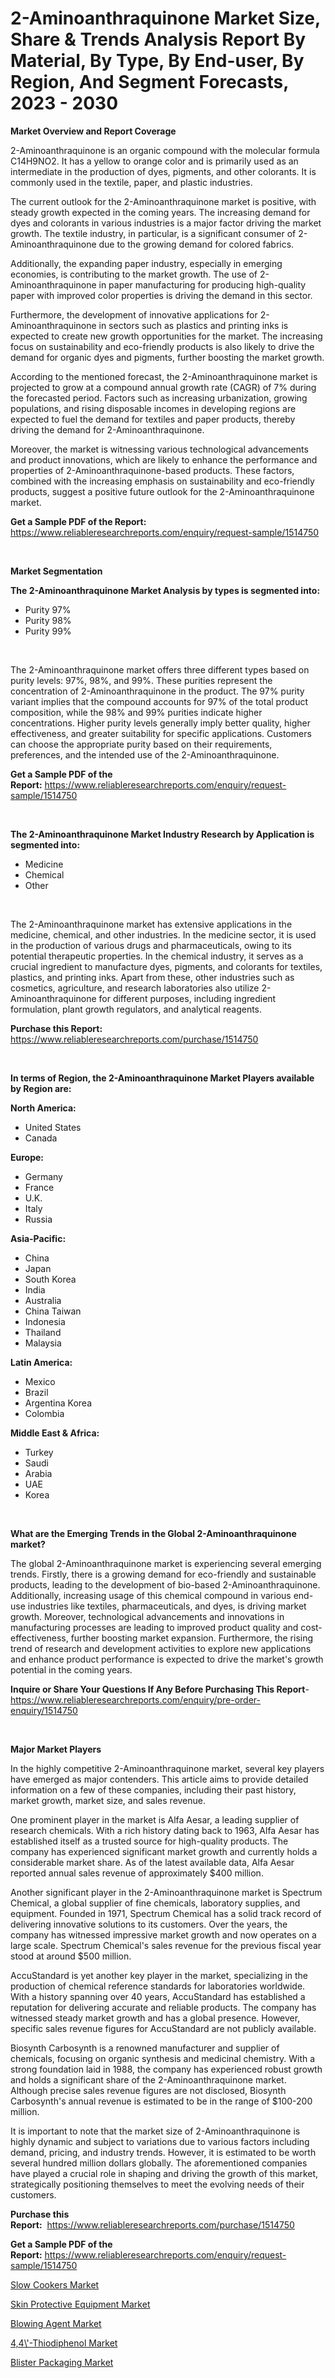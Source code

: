 <p><h1>2-Aminoanthraquinone Market Size, Share & Trends Analysis Report By Material, By Type, By End-user, By Region, And Segment Forecasts, 2023 - 2030</h1></p><p><strong>Market Overview and Report Coverage</strong></p>
<p><p>2-Aminoanthraquinone is an organic compound with the molecular formula C14H9NO2. It has a yellow to orange color and is primarily used as an intermediate in the production of dyes, pigments, and other colorants. It is commonly used in the textile, paper, and plastic industries.</p><p>The current outlook for the 2-Aminoanthraquinone market is positive, with steady growth expected in the coming years. The increasing demand for dyes and colorants in various industries is a major factor driving the market growth. The textile industry, in particular, is a significant consumer of 2-Aminoanthraquinone due to the growing demand for colored fabrics.</p><p>Additionally, the expanding paper industry, especially in emerging economies, is contributing to the market growth. The use of 2-Aminoanthraquinone in paper manufacturing for producing high-quality paper with improved color properties is driving the demand in this sector.</p><p>Furthermore, the development of innovative applications for 2-Aminoanthraquinone in sectors such as plastics and printing inks is expected to create new growth opportunities for the market. The increasing focus on sustainability and eco-friendly products is also likely to drive the demand for organic dyes and pigments, further boosting the market growth.</p><p>According to the mentioned forecast, the 2-Aminoanthraquinone market is projected to grow at a compound annual growth rate (CAGR) of 7% during the forecasted period. Factors such as increasing urbanization, growing populations, and rising disposable incomes in developing regions are expected to fuel the demand for textiles and paper products, thereby driving the demand for 2-Aminoanthraquinone.</p><p>Moreover, the market is witnessing various technological advancements and product innovations, which are likely to enhance the performance and properties of 2-Aminoanthraquinone-based products. These factors, combined with the increasing emphasis on sustainability and eco-friendly products, suggest a positive future outlook for the 2-Aminoanthraquinone market.</p></p>
<p><strong>Get a Sample PDF of the Report:</strong> <a href="https://www.reliableresearchreports.com/enquiry/request-sample/1514750">https://www.reliableresearchreports.com/enquiry/request-sample/1514750</a></p>
<p>&nbsp;</p>
<p><strong>Market Segmentation</strong></p>
<p><strong>The 2-Aminoanthraquinone Market Analysis by types is segmented into:</strong></p>
<p><ul><li>Purity 97%</li><li>Purity 98%</li><li>Purity 99%</li></ul></p>
<p>&nbsp;</p>
<p><p>The 2-Aminoanthraquinone market offers three different types based on purity levels: 97%, 98%, and 99%. These purities represent the concentration of 2-Aminoanthraquinone in the product. The 97% purity variant implies that the compound accounts for 97% of the total product composition, while the 98% and 99% purities indicate higher concentrations. Higher purity levels generally imply better quality, higher effectiveness, and greater suitability for specific applications. Customers can choose the appropriate purity based on their requirements, preferences, and the intended use of the 2-Aminoanthraquinone.</p></p>
<p><strong>Get a Sample PDF of the Report:</strong>&nbsp;<a href="https://www.reliableresearchreports.com/enquiry/request-sample/1514750">https://www.reliableresearchreports.com/enquiry/request-sample/1514750</a></p>
<p>&nbsp;</p>
<p><strong>The 2-Aminoanthraquinone Market Industry Research by Application is segmented into:</strong></p>
<p><ul><li>Medicine</li><li>Chemical</li><li>Other</li></ul></p>
<p>&nbsp;</p>
<p><p>The 2-Aminoanthraquinone market has extensive applications in the medicine, chemical, and other industries. In the medicine sector, it is used in the production of various drugs and pharmaceuticals, owing to its potential therapeutic properties. In the chemical industry, it serves as a crucial ingredient to manufacture dyes, pigments, and colorants for textiles, plastics, and printing inks. Apart from these, other industries such as cosmetics, agriculture, and research laboratories also utilize 2-Aminoanthraquinone for different purposes, including ingredient formulation, plant growth regulators, and analytical reagents.</p></p>
<p><strong>Purchase this Report:</strong>&nbsp; <a href="https://www.reliableresearchreports.com/purchase/1514750">https://www.reliableresearchreports.com/purchase/1514750</a></p>
<p>&nbsp;</p>
<p><strong>In terms of Region, the 2-Aminoanthraquinone Market Players available by Region are:</strong></p>
<p>
    <p> <strong> North America: </strong>
        <ul>
            <li>United States</li>
            <li>Canada</li>
        </ul>
        </p> 
    <p> <strong> Europe: </strong>
        <ul>
            <li>Germany</li>
            <li>France</li>
            <li>U.K.</li>
            <li>Italy</li>
            <li>Russia</li>
        </ul>
        </p> 
    <p> <strong> Asia-Pacific: </strong>
        <ul>
            <li>China</li>
            <li>Japan</li>
            <li>South Korea</li>
            <li>India</li>
            <li>Australia</li>
            <li>China Taiwan</li>
            <li>Indonesia</li>
            <li>Thailand</li>
            <li>Malaysia</li>
        </ul>
        </p> 
    <p> <strong> Latin America: </strong>
        <ul>
            <li>Mexico</li>
            <li>Brazil</li>
            <li>Argentina Korea</li>
            <li>Colombia</li>
        </ul>
        </p> 
    <p> <strong> Middle East & Africa: </strong>
        <ul>
            <li>Turkey</li>
            <li>Saudi</li>
            <li>Arabia</li>
            <li>UAE</li>
            <li>Korea</li>
        </ul>
    </p>
    </p>
<p>&nbsp;</p>
<p><strong>What are the Emerging Trends in the Global 2-Aminoanthraquinone market?</strong></p>
<p><p>The global 2-Aminoanthraquinone market is experiencing several emerging trends. Firstly, there is a growing demand for eco-friendly and sustainable products, leading to the development of bio-based 2-Aminoanthraquinone. Additionally, increasing usage of this chemical compound in various end-use industries like textiles, pharmaceuticals, and dyes, is driving market growth. Moreover, technological advancements and innovations in manufacturing processes are leading to improved product quality and cost-effectiveness, further boosting market expansion. Furthermore, the rising trend of research and development activities to explore new applications and enhance product performance is expected to drive the market's growth potential in the coming years.</p></p>
<p><strong>Inquire or Share Your Questions If Any Before Purchasing This Report</strong>- <a href="https://www.reliableresearchreports.com/enquiry/pre-order-enquiry/1514750">https://www.reliableresearchreports.com/enquiry/pre-order-enquiry/1514750</a></p>
<p>&nbsp;</p>
<p><strong>Major Market Players</strong></p>
<p><p>In the highly competitive 2-Aminoanthraquinone market, several key players have emerged as major contenders. This article aims to provide detailed information on a few of these companies, including their past history, market growth, market size, and sales revenue.</p><p>One prominent player in the market is Alfa Aesar, a leading supplier of research chemicals. With a rich history dating back to 1963, Alfa Aesar has established itself as a trusted source for high-quality products. The company has experienced significant market growth and currently holds a considerable market share. As of the latest available data, Alfa Aesar reported annual sales revenue of approximately $400 million.</p><p>Another significant player in the 2-Aminoanthraquinone market is Spectrum Chemical, a global supplier of fine chemicals, laboratory supplies, and equipment. Founded in 1971, Spectrum Chemical has a solid track record of delivering innovative solutions to its customers. Over the years, the company has witnessed impressive market growth and now operates on a large scale. Spectrum Chemical's sales revenue for the previous fiscal year stood at around $500 million.</p><p>AccuStandard is yet another key player in the market, specializing in the production of chemical reference standards for laboratories worldwide. With a history spanning over 40 years, AccuStandard has established a reputation for delivering accurate and reliable products. The company has witnessed steady market growth and has a global presence. However, specific sales revenue figures for AccuStandard are not publicly available.</p><p>Biosynth Carbosynth is a renowned manufacturer and supplier of chemicals, focusing on organic synthesis and medicinal chemistry. With a strong foundation laid in 1988, the company has experienced robust growth and holds a significant share of the 2-Aminoanthraquinone market. Although precise sales revenue figures are not disclosed, Biosynth Carbosynth's annual revenue is estimated to be in the range of $100-200 million.</p><p>It is important to note that the market size of 2-Aminoanthraquinone is highly dynamic and subject to variations due to various factors including demand, pricing, and industry trends. However, it is estimated to be worth several hundred million dollars globally. The aforementioned companies have played a crucial role in shaping and driving the growth of this market, strategically positioning themselves to meet the evolving needs of their customers.</p></p>
<p><strong>Purchase this Report:</strong>&nbsp;&nbsp;<a href="https://www.reliableresearchreports.com/purchase/1514750">https://www.reliableresearchreports.com/purchase/1514750</a></p>
<p></p>
<p><strong>Get a Sample PDF of the Report:</strong>&nbsp;<a href="https://www.reliableresearchreports.com/enquiry/request-sample/1514750">https://www.reliableresearchreports.com/enquiry/request-sample/1514750</a></p>
<p><p><a href="https://www.linkedin.com/pulse/slow-cookers-market-size-growth-forecast-from-2023-2030-hrkfc/">Slow Cookers Market</a></p><p><a href="https://www.linkedin.com/pulse/skin-protective-equipment-market-research-report-provides-nobac/">Skin Protective Equipment Market</a></p><p><a href="https://medium.com/@santo151299/blowing-agent-market-analysis-and-sze-forecasted-for-period-from-2023-to-2030-c9dc9bf16d54">Blowing Agent Market</a></p><p><a href="https://github.com/melchekhinf/Market-Research-Report-List-1/blob/main/44-thiodiphenol-market.md">4,4\'-Thiodiphenol Market</a></p><p><a href="https://medium.com/@sanju991215/blister-packaging-market-size-reveals-the-best-marketing-channels-in-global-industry-697b4d8c5bc9">Blister Packaging Market</a></p></p>